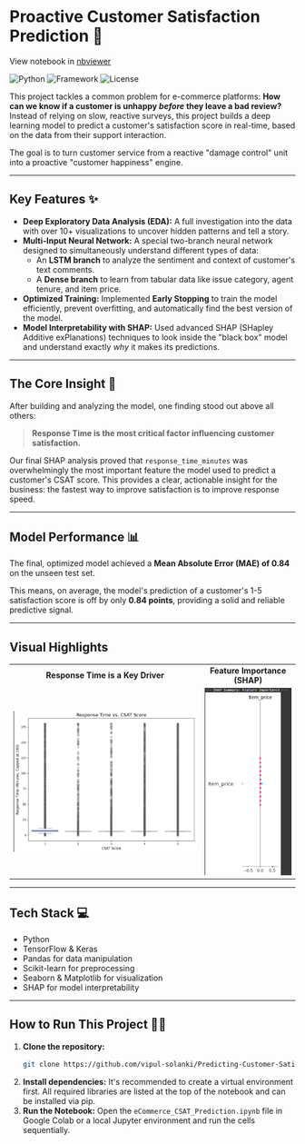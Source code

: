 
# Proactive Customer Satisfaction Prediction 🚀

View notebook in [nbviewer](https://nbviewer.org/github/vipul-solanki/Predicting-Customer-Satisfaction-Deep-learning-Model-/blob/main/DL_Submission.ipynb)

![Python](https://img.shields.io/badge/Python-3.10%2B-blue.svg)
![Framework](https://img.shields.io/badge/Framework-TensorFlow/Keras-orange.svg)
![License](https://img.shields.io/badge/License-MIT-green.svg)

This project tackles a common problem for e-commerce platforms: **How can we know if a customer is unhappy *before* they leave a bad review?** Instead of relying on slow, reactive surveys, this project builds a deep learning model to predict a customer's satisfaction score in real-time, based on the data from their support interaction.

The goal is to turn customer service from a reactive "damage control" unit into a proactive "customer happiness" engine.

---
## Key Features ✨
* **Deep Exploratory Data Analysis (EDA):** A full investigation into the data with over 10+ visualizations to uncover hidden patterns and tell a story.
* **Multi-Input Neural Network:** A special two-branch neural network designed to simultaneously understand different types of data:
    * An **LSTM branch** to analyze the sentiment and context of customer's text comments.
    * A **Dense branch** to learn from tabular data like issue category, agent tenure, and item price.
* **Optimized Training:** Implemented **Early Stopping** to train the model efficiently, prevent overfitting, and automatically find the best version of the model.
* **Model Interpretability with SHAP:** Used advanced SHAP (SHapley Additive exPlanations) techniques to look inside the "black box" model and understand exactly *why* it makes its predictions.

---
## The Core Insight 🎯
After building and analyzing the model, one finding stood out above all others:

> **Response Time is the most critical factor influencing customer satisfaction.**

Our final SHAP analysis proved that `response_time_minutes` was overwhelmingly the most important feature the model used to predict a customer's CSAT score. This provides a clear, actionable insight for the business: the fastest way to improve satisfaction is to improve response speed.

---
## Model Performance 📊
The final, optimized model achieved a **Mean Absolute Error (MAE) of 0.84** on the unseen test set.

This means, on average, the model's prediction of a customer's 1-5 satisfaction score is off by only **0.84 points**, providing a solid and reliable predictive signal.

---
## Visual Highlights
 <table>
  <tr>
    <td align="center"><b>Response Time is a Key Driver</b></td>
    <td align="center"><b>Feature Importance (SHAP)</b></td>
  </tr>
  <tr>
    <td><img src="https://github.com/vipul-solanki/Predicting-Customer-Satisfaction-Deep-learning-Model-/blob/main/Response%20Time%20vs.%20CSAT%20Score.png" alt="Box plot showing that lower CSAT scores are linked to higher response times." width="100%"></td>
    <td><img src="https://github.com/vipul-solanki/Predicting-Customer-Satisfaction-Deep-learning-Model-/blob/main/shap_chart.png" alt="SHAP summary plot showing response_time_minutes as the most important feature." width="100%"></td>
  </tr>
 </table>



---
## Tech Stack 💻
* Python
* TensorFlow & Keras
* Pandas for data manipulation
* Scikit-learn for preprocessing
* Seaborn & Matplotlib for visualization
* SHAP for model interpretability

---
## How to Run This Project 🏃‍♂️
1.  **Clone the repository:**
    ```bash
    git clone https://github.com/vipul-solanki/Predicting-Customer-Satisfaction-Deep-learning-Model-
    ```
2.  **Install dependencies:**
    It's recommended to create a virtual environment first. All required libraries are listed at the top of the notebook and can be installed via pip.
3.  **Run the Notebook:**
    Open the `eCommerce_CSAT_Prediction.ipynb` file in Google Colab or a local Jupyter environment and run the cells sequentially.

